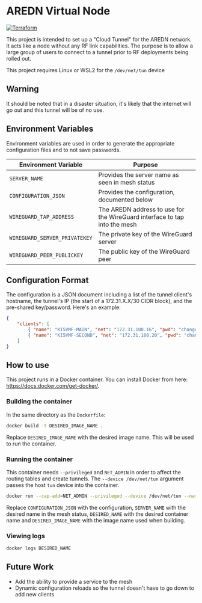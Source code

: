 # AREDN Virtual Node

[![Terraform](https://github.com/USA-RedDragon/aredn-virtual-node/actions/workflows/terraform.yaml/badge.svg)](https://github.com/USA-RedDragon/aredn-virtual-node/actions/workflows/terraform.yaml)

This project is intended to set up a "Cloud Tunnel" for the AREDN network. It acts like a node without any RF link capabilities. The purpose is to allow a large group of users to connect to a tunnel prior to RF deployments being rolled out.

This project requires Linux or WSL2 for the `/dev/net/tun` device

## Warning

It should be noted that in a disaster situation, it's likely that the internet will go out and this tunnel will be of no use.

## Environment Variables

Environment variables are used in order to generate the appropriate configuration files and to not save passwords.

|     Environment Variable      |                                  Purpose                                  |
| ----------------------------- | ------------------------------------------------------------------------- |
| `SERVER_NAME`                 | Provides the server name as seen in mesh status                           |
| `CONFIGURATION_JSON`          | Provides the configuration, documented below                              |
| `WIREGUARD_TAP_ADDRESS`       | The AREDN address to use for the WireGuard interface to tap into the mesh |
| `WIREGUARD_SERVER_PRIVATEKEY` | The private key of the WireGuard server                                   |
| `WIREGUARD_PEER_PUBLICKEY`    | The public key of the WireGuard peer                                      |

## Configuration Format

The configuration is a JSON document including a list of the tunnel client's hostname, the tunnel's IP (the start of a 172.31.X.X/30 CIDR block), and the pre-shared key/password. Here's an example:

```json
{
    "clients": [
        { "name": "KI5VMF-MAIN", "net": "172.31.180.16", "pwd": "changeme"},
        { "name": "KI5VMF-SECOND", "net": "172.31.180.20", "pwd": "changemetoo"}
    ]
}
```

## How to use

This project runs in a Docker container. You can install Docker from here: <https://docs.docker.com/get-docker/>.

### Building the container

In the same directory as the `Dockerfile`:

```bash
docker build -t DESIRED_IMAGE_NAME .
```

Replace `DESIRED_IMAGE_NAME` with the desired image name. This will be used to run the container.

### Running the container

This container needs `--privileged` and `NET_ADMIN` in order to affect the routing tables and create tunnels.
The `--device /dev/net/tun` argument passes the host `tun` device into the container.

```bash
docker run --cap-add=NET_ADMIN --privileged --device /dev/net/tun --name DESIRED_NAME -p 5525:5525 -e SERVER_NAME="NOCALL-TEST" -e CONFIGURATION_JSON='{"clients":[{"name":"KI5VMF-MAIN","net":"172.31.180.16","pwd":"changeme"}]}' -d DESIRED_IMAGE_NAME
```

Replace `CONFIGURATION_JSON` with the configuration, `SERVER_NAME` with the desired name in the mesh status, `DESIRED_NAME` with the desired container name and `DESIRED_IMAGE_NAME` with the image name used when building.

### Viewing logs

```bash
docker logs DESIRED_NAME
```

## Future Work

* Add the ability to provide a service to the mesh
* Dynamic configuration reloads so the tunnel doesn't have to go down to add new clients
